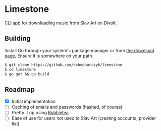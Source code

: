# Limestone

CLI app for downloading music from Slav Art on [Divolt](https://divolt.xyz).

## Building

Install Go through your system's package manager or from [the download page.](https://go.dev/dl/) Ensure it is somewhere on your path.

```bash
$ git clone https://github.com/dxbednarczyk/limestone
$ cd limestone
$ go get && go build
```

## Roadmap

- [x] Initial implementation
- [ ] Caching of emails and passwords (hashed, of course)
- [ ] Pretty it up using [Bubbletea](https://github.com/charmbracelet/bubbletea)
- [ ] Ease of use for users not used to Slav Art (creating accounts, provider list)
